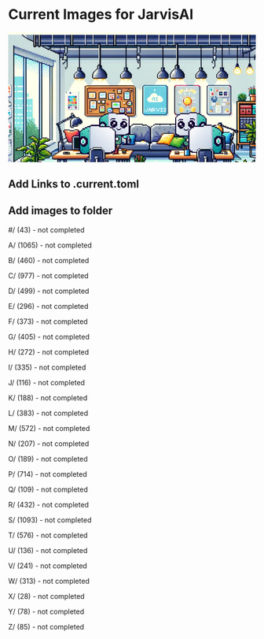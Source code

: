 # Current Images for JarvisAI

![Jarvis's](./.support/jarvis_office.jpeg)

## Add Links to .current.toml
## Add images to folder

#/ (43) - not completed

A/ (1065) - not completed

B/ (460) - not completed

C/ (977) - not completed

D/ (499) - not completed

E/ (296) - not completed

F/ (373) - not completed

G/ (405) - not completed

H/ (272) - not completed

I/ (335) - not completed

J/ (116) - not completed

K/ (188) - not completed

L/ (383) - not completed

M/ (572) - not completed

N/ (207) - not completed

O/ (189) - not completed

P/ (714) - not completed

Q/ (109) - not completed

R/ (432) - not completed

S/ (1093) - not completed

T/ (576) - not completed

U/ (136) - not completed

V/ (241) - not completed

W/ (313) - not completed

X/ (28) - not completed

Y/ (78) - not completed

Z/ (85) - not completed